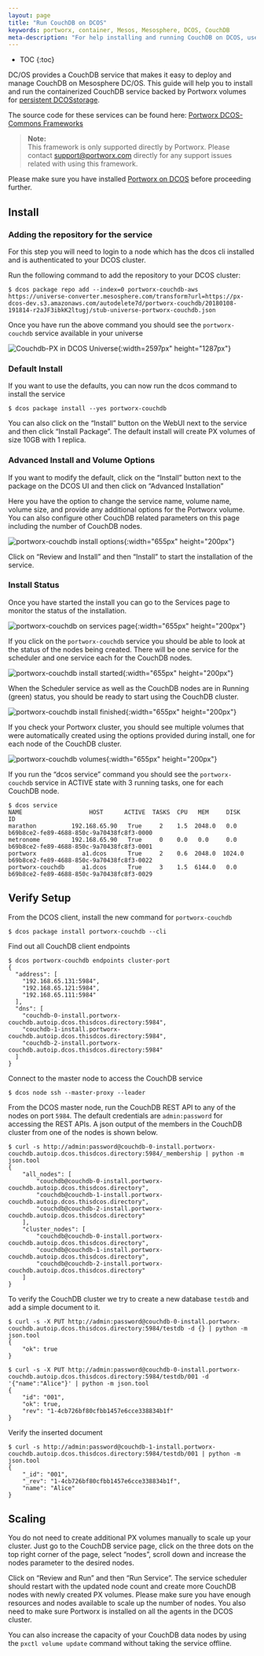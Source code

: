 ```yaml
---
layout: page
title: "Run CouchDB on DCOS"
keywords: portworx, container, Mesos, Mesosphere, DCOS, CouchDB
meta-description: "For help installing and running CouchDB on DCOS, use the guide from Portworx! Achieve more with Portworx backing your cluster."
---
```


* TOC
{:toc}

DC/OS provides a CouchDB service that makes it easy to deploy and manage CouchDB on Mesosphere DC/OS. This guide will help you to
install and run the containerized CouchDB service backed by Portworx volumes for
[persistent DCOSstorage](https://portworx.com/use-case/persistent-storage-dcos/).

The source code for these services can be found here: [Portworx DCOS-Commons Frameworks](https://github.com/portworx/dcos-commons)

>**Note:**<br/>This framework is only supported directly by Portworx.
>Please contact support@portworx.com directly for any support issues related with using this framework.

Please make sure you have installed [Portworx on DCOS](/scheduler/mesosphere-dcos/install.html) before proceeding further.

## Install
### Adding the repository for the service

For this step you will need to login to a node which has the dcos cli installed and is authenticated to your DCOS cluster.

Run the following command to add the repository to your DCOS cluster:

```
$ dcos package repo add --index=0 portworx-couchdb-aws https://universe-converter.mesosphere.com/transform?url=https://px-dcos-dev.s3.amazonaws.com/autodelete7d/portworx-couchdb/20180108-191814-r2aJF3ibkK2ltugj/stub-universe-portworx-couchdb.json
```

Once you have run the above command you should see the `portworx-couchdb` service available in your universe

![Couchdb-PX in DCOS Universe](/images/dcos-portworx-couchdb-universe.png){:width=2597px" height="1287px"}

### Default Install
If you want to use the defaults, you can now run the dcos command to install the service
```
$ dcos package install --yes portworx-couchdb
```
You can also click on the  “Install” button on the WebUI next to the service and then click “Install Package”.
The default install will create PX volumes of size 10GB with 1 replica.

### Advanced Install and Volume Options
If you want to modify the default, click on the “Install” button next to the package on the DCOS UI and then click on
“Advanced Installation”

Here you have the option to change the service name, volume name, volume size, and provide any additional options for the
Portworx volume. You can also configure other CouchDB related parameters on this page including the number of CouchDB
nodes.

![portworx-couchdb install options](/images/dcos-portworx-couchdb-install-options.png){:width="655px" height="200px"}

Click on “Review and Install” and then “Install” to start the installation of the service.

### Install Status
Once you have started the install you can go to the Services page to monitor the status of the installation.

![portworx-couchdb on services page](/images/dcos-portworx-couchdb-service.png){:width="655px" height="200px"}

If you click on the `portworx-couchdb` service you should be able to look at the status of the nodes being created. There will be
one service for the scheduler and one service each for the CouchDB nodes.

![portworx-couchdb install started](/images/dcos-portworx-couchdb-started-install.png){:width="655px" height="200px"}

When the Scheduler service as well as the CouchDB nodes are in Running (green) status, you should be ready to start using the
CouchDB cluster.

![portworx-couchdb install finished](/images/dcos-portworx-couchdb-finished-install.png){:width="655px" height="200px"}

If you check your Portworx cluster, you should see multiple volumes that were automatically created using the options
provided during install, one for each node of the CouchDB cluster.

![portworx-couchdb volumes](/images/dcos-portworx-couchdb-volume-list.png){:width="655px" height="200px"}

If you run the “dcos service” command you should see the `portworx-couchdb` service in ACTIVE state with 3 running tasks, one for each CouchDB node.

```
$ dcos service
NAME                   HOST      ACTIVE  TASKS  CPU   MEM     DISK   ID
marathon          192.168.65.90   True     2    1.5  2048.0   0.0    b69b8ce2-fe89-4688-850c-9a70438fc8f3-0000
metronome         192.168.65.90   True     0    0.0   0.0     0.0    b69b8ce2-fe89-4688-850c-9a70438fc8f3-0001
portworx             a1.dcos      True     2    0.6  2048.0  1024.0  b69b8ce2-fe89-4688-850c-9a70438fc8f3-0022
portworx-couchdb     a1.dcos      True     3    1.5  6144.0   0.0    b69b8ce2-fe89-4688-850c-9a70438fc8f3-0029
```

## Verify Setup

From the DCOS client, install the new command for `portworx-couchdb`
```
$ dcos package install portworx-couchdb --cli
```

Find out all CouchDB client endpoints
```
$ dcos portworx-couchdb endpoints cluster-port
{
  "address": [
    "192.168.65.131:5984",
    "192.168.65.121:5984",
    "192.168.65.111:5984"
  ],
  "dns": [
    "couchdb-0-install.portworx-couchdb.autoip.dcos.thisdcos.directory:5984",
    "couchdb-1-install.portworx-couchdb.autoip.dcos.thisdcos.directory:5984",
    "couchdb-2-install.portworx-couchdb.autoip.dcos.thisdcos.directory:5984"
  ]
}
```

Connect to the master node to access the CouchDB service
```
$ dcos node ssh --master-proxy --leader
```

From the DCOS master node, run the CouchDB REST API to any of the nodes on port `5984`. The default credentials are
`admin:password` for accessing the REST APIs. A json output of the members in the CouchDB cluster from one of the nodes is shown below.
```
$ curl -s http://admin:password@couchdb-0-install.portworx-couchdb.autoip.dcos.thisdcos.directory:5984/_membership | python -m json.tool
{
    "all_nodes": [
        "couchdb@couchdb-0-install.portworx-couchdb.autoip.dcos.thisdcos.directory",
        "couchdb@couchdb-1-install.portworx-couchdb.autoip.dcos.thisdcos.directory",
        "couchdb@couchdb-2-install.portworx-couchdb.autoip.dcos.thisdcos.directory"
    ],
    "cluster_nodes": [
        "couchdb@couchdb-0-install.portworx-couchdb.autoip.dcos.thisdcos.directory",
        "couchdb@couchdb-1-install.portworx-couchdb.autoip.dcos.thisdcos.directory",
        "couchdb@couchdb-2-install.portworx-couchdb.autoip.dcos.thisdcos.directory"
    ]
}
```

To verify the CouchDB cluster we try to create a new database `testdb` and add a simple document to it.
```
$ curl -s -X PUT http://admin:password@couchdb-0-install.portworx-couchdb.autoip.dcos.thisdcos.directory:5984/testdb -d {} | python -m json.tool
{
    "ok": true
}

$ curl -s -X PUT http://admin:password@couchdb-0-install.portworx-couchdb.autoip.dcos.thisdcos.directory:5984/testdb/001 -d '{"name":"Alice"}' | python -m json.tool
{
    "id": "001",
    "ok": true,
    "rev": "1-4cb726bf80cfbb1457e6cce338834b1f"
}
```

Verify the inserted document
```
$ curl -s http://admin:password@couchdb-1-install.portworx-couchdb.autoip.dcos.thisdcos.directory:5984/testdb/001 | python -m json.tool
{
    "_id": "001",
    "_rev": "1-4cb726bf80cfbb1457e6cce338834b1f",
    "name": "Alice"
}
```

## Scaling

You do not need to create additional PX volumes manually to scale up your cluster.
Just go to the CouchDB service page, click on the three dots on the top right corner of the page, select “nodes”, scroll
down and increase the nodes parameter to the desired nodes.

Click on “Review and Run” and then “Run Service”. The service scheduler should restart with the updated node count and
create more CouchDB nodes with newly created PX volumes. Please make sure you have enough resources and nodes available to scale up the number of nodes.
You also need to make sure Portworx is installed on all the agents in the DCOS cluster.

You can also increase the capacity of your CouchDB data nodes by using the `pxctl volume update` command without taking the service offline.